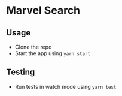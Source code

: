 # Marvel Search

## Usage

- Clone the repo
- Start the app using `yarn start`

## Testing

- Run tests in watch mode using `yarn test`
